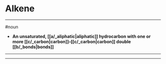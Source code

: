 # Alkene
---
#noun
- **An unsaturated, [[a/_aliphatic|aliphatic]] hydrocarbon with one or more [[c/_carbon|carbon]]–[[c/_carbon|carbon]] double [[b/_bonds|bonds]]**
---
---
